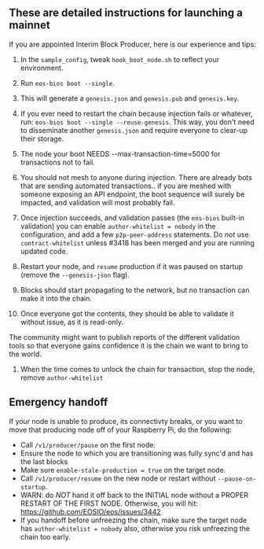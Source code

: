 These are detailed instructions for launching a mainnet
-------------------------------------------------------

If you are appointed Interim Block Producer, here is our experience and tips:

1. In the `sample_config`, tweak `hook_boot_node.sh` to reflect your environment.

1. Run `eos-bios boot --single`.

1. This will generate a `genesis.json` and `genesis.pub` and
   `genesis.key`.

1. If you ever need to restart the chain because injection fails or
   whatever, run: `eos-bios boot --single --reuse-genesis`. This way,
   you don't need to disseminate another `genesis.json` and require
   everyone to clear-up their storage.

1. The node your boot NEEDS --max-transaction-time=5000 for
   transactions not to fail.

1. You should not mesh to anyone during injection. There are already
   bots that are sending automated transactions.. if you are meshed
   with someone exposing an API endpoint, the boot sequence will
   surely be impacted, and validation will most probably fail.

1. Once injection succeeds, and validation passes (the `eos-bios`
   built-in validation) you can enable `author-whitelist = nobody` in
   the configuration, and add a few `p2p-peer-address` statements. Do
   *not* use `contract-whitelist` unless #3418 has been merged and you
   are running updated code.

1. Restart your node, and `resume` production if it was paused on
   startup (remove the `--genesis-json` flag).

1. Blocks should start propagating to the network, but no transaction
   can make it into the chain.

1. Once everyone got the contents, they should be able to validate it
   without issue, as it is read-only.

The community might want to publish reports of the different
validation tools so that everyone gains confidence it is the chain we
want to bring to the world.

1. When the time comes to unlock the chain for transaction, stop the node,
   remove `author-whitelist`


Emergency handoff
-----------------

If your node is unable to produce, its connectivty breaks, or you want to move
that producing node off of your Raspberry Pi, do the following:

* Call `/v1/producer/pause` on the first node.
* Ensure the node to which you are transitioning was fully sync'd and has the last blocks
* Make sure `enable-stale-production = true` on the target node.
* Call `/v1/producer/resume` on the new node or restart without `--pause-on-startup`.
* WARN: do *NOT* hand it off back to the INITIAL node without a PROPER
  RESTART OF THE FIRST NODE. Otherwise, you will hit:
  https://github.com/EOSIO/eos/issues/3442
* If you handoff before unfreezing the chain, make sure the target
  node has `author-whitelist = nobody` also, otherwise you risk
  unfreezing the chain too early.
